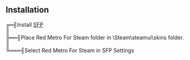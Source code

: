 ## Installation
╔═╢Install [SFP](https://github.com/PhantomGamers/SFP)  
║   
╠══╢Place Red Metro For Steam folder in \Steam\steamui\skins folder.   
║  
╚═══╢Select Red Metro For Steam in SFP Settings
